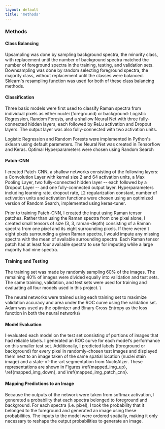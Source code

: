 ```yaml
---
layout: default
title: 'methods'
---
```


### Methods 

#### Class Balancing
Upsampling was done by sampling background spectra, the minority class, with replacement until the number of background spectra matched the number of foreground spectra in the training, testing, and validation sets. Downsampling was done by random selecting foreground spectra, the majority class, without replacement until the classes were balanced. Sklearn's resampling function was used for both of these class balancing methods.


#### Classification
Three basic models were first used to classify Raman spectra from individual pixels as either nuclei (foreground) or background: Logistic Regression, Random Forests, and a shallow Neural Net with three fully-connected hidden layers, each followed by ReLu activation and Dropout layers. The output layer was also fully-connected with two activation units. 

Logistic Regression and Random Forests were implemented in Python's sklearn using default parameters. The Neural Net was created in Tensorflow and Keras. Optimal Hyperparameters were chosen using Random Search


#### Patch-CNN
I created Patch-CNN, a shallow networks consisting of the following layers: a Convolution Layer with kernel size 2 and 64 activation units, a Max Pooling Layer, two fully-connected hidden layer -- each followed by a Dropout Layer -- and one fully-connected output layer.   Hyperparameters including learning rate, dropout rate, L2 regularization constant,  number of activation units and activation functions were chosen using an optimized version of Random Search, implemented using keras-tuner. 

Prior to training Patch-CNN, I created the input using Raman tensor patches.  Rather than using the Raman spectra from one pixel alone, I created small tensors of size (3, 3, raman-depth) consisting of a Raman spectra from one pixel and its eight surrounding pixels. If there weren't eight pixels surrounding a given Raman spectra, I would impute any missing spectra with the mean of available surrounding spectra. Each Raman tensor patch had at least four available spectra to use for imputing while a large majority had nine spectra. 

#### Training and Testing
The training set was made by randomly sampling 60\% of the images. The remaining 40\% of images were divided equally into validation and test sets. The same training, validation, and test sets were used for training and evaluating all four models used in this project. \\

The neural networks were trained using each training set to maximize validation accuracy and area under the ROC curve using the validation set. Adam was used as the optimizer and Binary Cross Entropy as the loss function in both the neural networks\\


#### Model Evaluation
I evaluated each model on the test set consisting of portions of images that had reliable labels. I generated an ROC curve for each model's performance on this smaller test set.  Additionally, I predicted labels (foreground or background) for every pixel in randomly-chosen test images and displayed them next to an image taken of the same spatial location (nuclei stain image) and a state-of-the-art segmentation from NucleAIzer. These representations are shown in Figures \ref{mapped_img_up}, \ref{mapped_img_down}, and \ref{mapped_img_patch_cnn}. 

#### Mapping Predictions to an Image
Because the outputs of the network were taken from softmax activation, I generated a probability that each spectra belonged to foreground and background. For each spectra (i.e. pixel), I took the probability that it belonged to the foreground and generated an image using these probabilities. The inputs to the model were ordered spatially, making it only necessary to reshape the output probabilities to generate an image. 
